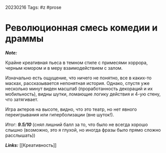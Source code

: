 20230216
Tags: #z #prose 
# Революционная смесь комедии и драммы 

***Note:*** 

Крайне креативная пьеса в темном стиле с примесями хоррора, черным юмором и в меру взаимодействием с залом. 

Изначально есть ощущение, что ничего не понятно, все в каких-то масках, рассказывается непонятная история. Однако, спустя уже несколько минут виден масштаб (проработанность декораций и их мобильность), видны шутки, ломающие логику действия и 4-ую стену, что затягивает.

Игра актеров на высоте, видно, что это театр, но нет  явного переигрывания или гиперболизации (вне шуток!).

Итог: ***9.5/10*** (снял лишний балл за то, что было не всегда хорошо слышно (возможно, это я глухой, но иногда фразы было прямо сложно расслышать))

***Links:*** [[Креативность]]

